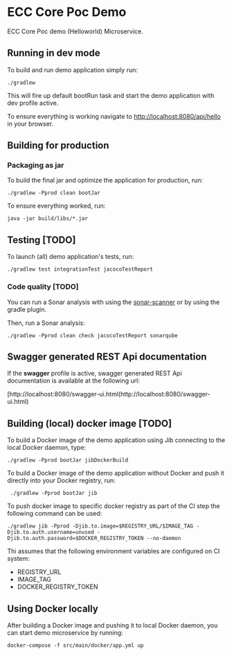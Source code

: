 # ECC Core Poc Demo 

ECC Core Poc demo (Helloworld) Microservice.

## Running in dev mode

To build and run demo application simply run:

    ./gradlew

This will fire up default bootRun task and start the demo application with dev profile active.

To ensure everything is working navigate to [http://localhost:8080/api/hello](http://localhost:8080/api/hello) in your browser.

## Building for production

### Packaging as jar

To build the final jar and optimize the application for production, run:

    ./gradlew -Pprod clean bootJar

To ensure everything worked, run:

    java -jar build/libs/*.jar

## Testing [TODO]

To launch (all) demo application's tests, run:

    ./gradlew test integrationTest jacocoTestReport

### Code quality [TODO]

You can run a Sonar analysis with using the [sonar-scanner](https://docs.sonarqube.org/display/SCAN/Analyzing+with+SonarQube+Scanner) or by using the gradle plugin.

Then, run a Sonar analysis:

```
./gradlew -Pprod clean check jacocoTestReport sonarqube
```

## Swagger generated REST Api documentation
If the **swagger** profile is active, swagger generated REST Api documentation is available at the following url:

[http://localhost:8080/swagger-ui.html(http://localhost:8080/swagger-ui.html)

## Building (local) docker image [TODO]

To build a Docker image of the demo application using Jib connecting to the local Docker daemon, type:

```
./gradlew -Pprod bootJar jibDockerBuild
```

To build a Docker image of the demo application without Docker and push it directly into your Docker registry, run:
```
 ./gradlew -Pprod bootJar jib
```

To push docker image to specific docker registry as part of the CI step the following command can be used:

```
./gradlew jib -Pprod -Djib.to.image=$REGISTRY_URL/$IMAGE_TAG -Djib.to.auth.username=unused -Djib.to.auth.password=$DOCKER_REGISTRY_TOKEN --no-daemon
```

Thi assumes that the following environment variables are configured on CI system:
* REGISTRY_URL
* IMAGE_TAG
* DOCKER_REGISTRY_TOKEN

## Using Docker locally

After building a Docker image and pushing it to local Docker daemon, you can start demo microservice by running:

```
docker-compose -f src/main/docker/app.yml up
```
